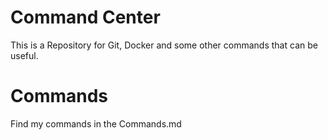 # Command Center
This is a Repository for Git, Docker and some other commands that can be useful.

# Commands

Find my commands in the Commands.md
